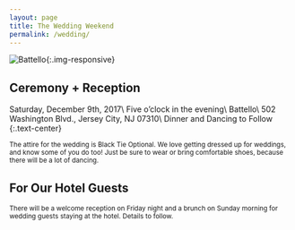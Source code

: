 ```yaml
---
layout: page
title: The Wedding Weekend
permalink: /wedding/
---
```


![Battello](/images/battello.jpg){:.img-responsive}

## Ceremony + Reception
Saturday, December 9th, 2017\\
Five o’clock in the evening\\
Battello\\
502 Washington Blvd., Jersey City, NJ 07310\\
Dinner and Dancing to Follow
{:.text-center}

<small>The attire for the wedding is Black Tie Optional. We love getting dressed up for weddings, and know some of you do too! Just be sure to wear or bring comfortable shoes, because there will be a lot of dancing.</small>

## For Our Hotel Guests

<small>There will be a welcome reception on Friday night and a brunch on Sunday morning for wedding guests staying at the hotel. Details to follow.</small>
